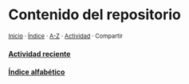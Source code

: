 # Contenido del repositorio
<sup>[Inicio](https://github.com/jucardus/jucardus.github.io/blob/main/readme.md) · [Índice](https://github.com/jucardus/jucardus.github.io/blob/main/readme.md#contenido) · [A-Z](https://github.com/jucardus/jucardus.github.io/blob/main/indices/alfabetico.md) · [Actividad](https://github.com/jucardus/jucardus.github.io/blob/main/indices/actividad.md) · Compartir</sup>

#### [Actividad reciente](https://github.com/jucardus/jucardus.github.io/blob/main/indices/actividad.md)
#### [Índice alfabético](https://github.com/jucardus/jucardus.github.io/blob/main/indices/alfabetico.md)
